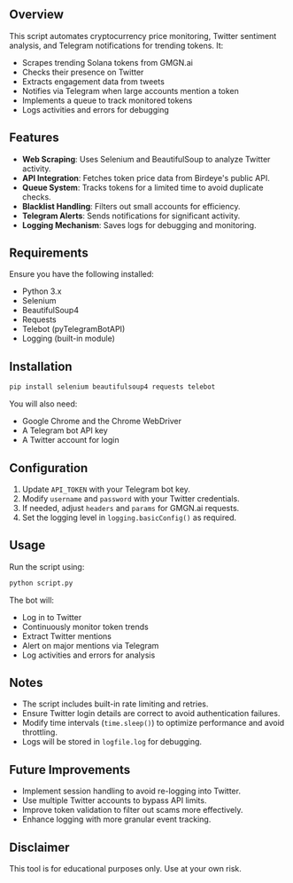 ## Overview
This script automates cryptocurrency price monitoring, Twitter sentiment analysis, and Telegram notifications for trending tokens. It:

- Scrapes trending Solana tokens from GMGN.ai
- Checks their presence on Twitter
- Extracts engagement data from tweets
- Notifies via Telegram when large accounts mention a token
- Implements a queue to track monitored tokens
- Logs activities and errors for debugging

## Features
- **Web Scraping**: Uses Selenium and BeautifulSoup to analyze Twitter activity.
- **API Integration**: Fetches token price data from Birdeye's public API.
- **Queue System**: Tracks tokens for a limited time to avoid duplicate checks.
- **Blacklist Handling**: Filters out small accounts for efficiency.
- **Telegram Alerts**: Sends notifications for significant activity.
- **Logging Mechanism**: Saves logs for debugging and monitoring.

## Requirements
Ensure you have the following installed:

- Python 3.x
- Selenium
- BeautifulSoup4
- Requests
- Telebot (pyTelegramBotAPI)
- Logging (built-in module)

## Installation
```sh
pip install selenium beautifulsoup4 requests telebot
```

You will also need:
- Google Chrome and the Chrome WebDriver
- A Telegram bot API key
- A Twitter account for login

## Configuration
1. Update `API_TOKEN` with your Telegram bot key.
2. Modify `username` and `password` with your Twitter credentials.
3. If needed, adjust `headers` and `params` for GMGN.ai requests.
4. Set the logging level in `logging.basicConfig()` as required.

## Usage
Run the script using:
```sh
python script.py
```
The bot will:
- Log in to Twitter
- Continuously monitor token trends
- Extract Twitter mentions
- Alert on major mentions via Telegram
- Log activities and errors for analysis

## Notes
- The script includes built-in rate limiting and retries.
- Ensure Twitter login details are correct to avoid authentication failures.
- Modify time intervals (`time.sleep()`) to optimize performance and avoid throttling.
- Logs will be stored in `logfile.log` for debugging.

## Future Improvements
- Implement session handling to avoid re-logging into Twitter.
- Use multiple Twitter accounts to bypass API limits.
- Improve token validation to filter out scams more effectively.
- Enhance logging with more granular event tracking.

## Disclaimer
This tool is for educational purposes only. Use at your own risk.

